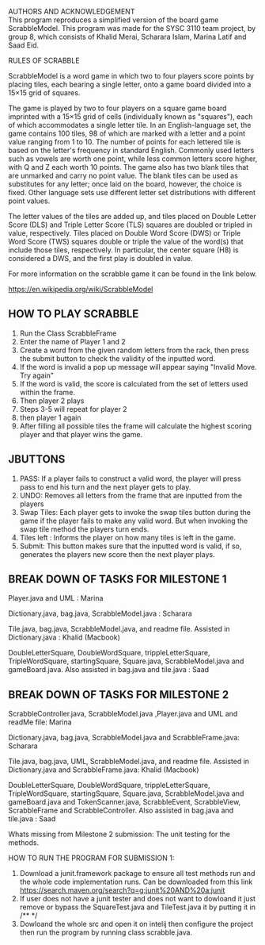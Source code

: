 AUTHORS AND ACKNOWLEDGEMENT  
This program reproduces a simplified version of the board game ScrabbleModel.
This program was made for the SYSC 3110 team project, by group 8, which consists of Khalid Merai, Scharara Islam, Marina Latif and Saad Eid.

RULES OF SCRABBLE 

ScrabbleModel is a word game in which two to four players score points by placing tiles, each bearing a single letter, onto a game board divided into a 15×15 grid of squares.

The game is played by two to four players on a square game board imprinted with a 15×15 grid of cells (individually known as "squares"), each of which accommodates a single letter tile.
In an English-language set, the game contains 100 tiles, 98 of which are marked with a letter and a point value ranging from 1 to 10. The number of points for each lettered tile is based on the letter's frequency in standard English. Commonly used letters such as vowels are worth one point, while less common letters score higher, with Q and Z each worth 10 points. The game also has two blank tiles that are unmarked and carry no point value. The blank tiles can be used as substitutes for any letter; once laid on the board, however, the choice is fixed. Other language sets use different letter set distributions with different point values.

The letter values of the tiles are added up, and tiles placed on Double Letter Score (DLS) and Triple Letter Score (TLS) squares are doubled or tripled in value, respectively. Tiles placed on Double Word Score (DWS) or Triple Word Score (TWS) squares double or triple the value of the word(s) that include those tiles, respectively. In particular, the center square (H8) is considered a DWS, and the first play is doubled in value.

 
For more information on the scrabble game it can be found in the link below.

https://en.wikipedia.org/wiki/ScrabbleModel

HOW TO PLAY SCRABBLE
----------------------------------
1. Run the Class ScrabbleFrame 
2. Enter the name of Player 1 and 2
3. Create a word from the given random letters from the rack, then press the submit button to check the validity of the inputted word.
4. If the word is invalid a pop up message will appear saying "Invalid Move. Try again"
5. If the word is valid, the score is calculated from the set of letters used within the frame.
6. Then player 2 plays
7. Steps 3-5 will repeat for player 2
8. then player 1 again 
9. After filling all possible tiles the frame will calculate the highest scoring player and that player wins the game.

JBUTTONS
-----------------------
1. PASS: If a player fails to construct a valid word, the player will press pass to end his turn and the next player gets to play.
2. UNDO: Removes all letters from the frame that are inputted from the players
3. Swap Tiles: Each player gets to invoke the swap tiles button during the game if the player fails to make any valid word. But when invoking the swap tile method the players turn ends.
4. Tiles left : Informs the player on how many tiles is left in the game.
5. Submit: This button makes sure that the inputted word is valid, if so, generates the players new score then the next player plays.

BREAK DOWN OF TASKS FOR MILESTONE 1
---------------------------------------

Player.java and UML : Marina

Dictionary.java, bag.java, ScrabbleModel.java : Scharara

Tile.java, bag.java, ScrabbleModel.java, and readme file. Assisted in Dictionary.java : Khalid (Macbook)

DoubleLetterSquare, DoubleWordSquare, trippleLetterSquare, TripleWordSquare, startingSquare, Square.java, ScrabbleModel.java and gameBoard.java. Also assisted in bag.java and tile.java : Saad

BREAK DOWN OF TASKS FOR MILESTONE 2
-----------------------------------------

ScrabbleController.java, ScrabbleModel.java ,Player.java and UML and readMe file: Marina

Dictionary.java, bag.java, ScrabbleModel.java and ScrabbleFrame.java: Scharara

Tile.java, bag.java, UML,  ScrabbleModel.java, and readme file. Assisted in Dictionary.java and ScrabbleFrame.java: Khalid (Macbook)

DoubleLetterSquare, DoubleWordSquare, trippleLetterSquare, TripleWordSquare, startingSquare, Square.java, ScrabbleModel.java and gameBoard.java and TokenScanner.java, ScrabbleEvent, ScrabbleView, ScrabbleFrame and ScrabbleController. Also assisted in bag.java and tile.java : Saad

Whats missing from Milestone 2 submission: The unit testing for the methods.

HOW TO RUN THE PROGRAM FOR SUBMISSION 1:
1. Download a junit.framework package to ensure all test methods run and the whole code implementation runs. Can be downloaded from this link https://search.maven.org/search?q=g:junit%20AND%20a:junit
2. If user does not have a junit tester and does not want to dowloand it just remove or bypass the SquareTest.java and TileTest.java it by putting it in /** */
3. Dowloand the whole src and open it on intelij then configure the project then run the program by running class scrabble.java.
